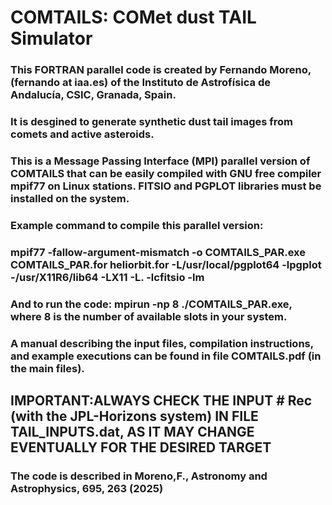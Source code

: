 # COMTAILS: COMet dust TAIL Simulator
### This FORTRAN parallel code is created by **Fernando Moreno**, (fernando at iaa.es) of the Instituto de Astrofísica de Andalucía, CSIC, Granada, Spain.
### It is desgined to generate synthetic dust tail images from comets and active asteroids.
### This is a Message Passing Interface (MPI) parallel version of COMTAILS that can be easily compiled with GNU free compiler mpif77 on Linux stations. FITSIO and PGPLOT libraries must be installed on the system.
### Example command to compile this parallel version:  
### mpif77 -fallow-argument-mismatch -o COMTAILS_PAR.exe COMTAILS_PAR.for heliorbit.for -L/usr/local/pgplot64 -lpgplot -/usr/X11R6/lib64 -LX11 -L. -lcfitsio -lm
### And to run the code: mpirun -np 8 ./COMTAILS_PAR.exe, where 8 is the number of available slots in your system.
### A manual describing the input files, compilation instructions, and example executions can be found in file COMTAILS.pdf (in the main files). 
## IMPORTANT:ALWAYS CHECK THE INPUT # Rec (with the JPL-Horizons system) IN FILE TAIL_INPUTS.dat, AS IT MAY CHANGE EVENTUALLY FOR THE DESIRED TARGET
### The code is described in Moreno,F., Astronomy and Astrophysics, 695, 263 (2025) 
